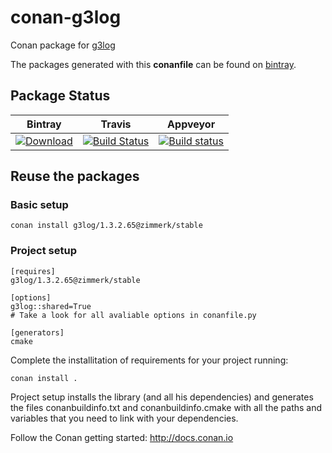 # conan-g3log

Conan package for [g3log](https://github.com/KjellKod/g3log)

The packages generated with this **conanfile** can be found on [bintray](https://bintray.com/conan-community).

## Package Status

| Bintray | Travis | Appveyor |
|---------|--------|----------|
|[![Download](https://api.bintray.com/packages/zimmerk/conan/g3log%3Azimmerk/images/download.svg) ](https://bintray.com/zimmerk/conan/g3log%3Azimmerk/_latestVersion)|[![Build Status](https://travis-ci.org/AtaLuZiK/conan-g3log.svg?branch=release%2F1.3.2.65)](https://travis-ci.org/AtaLuZiK/conan-g3log)|[![Build status](https://ci.appveyor.com/api/projects/status/cudam66ksvjdfmye/branch/release/1.3.2.65?svg=true)](https://ci.appveyor.com/project/AtaLuZiK/conan-g3log/branch/release/1.3.2.65)|

## Reuse the packages

### Basic setup

```
conan install g3log/1.3.2.65@zimmerk/stable
```

### Project setup

```
[requires]
g3log/1.3.2.65@zimmerk/stable

[options]
g3log::shared=True
# Take a look for all avaliable options in conanfile.py

[generators]
cmake
```

Complete the installitation of requirements for your project running:

```
conan install .
```

Project setup installs the library (and all his dependencies) and generates the files conanbuildinfo.txt and conanbuildinfo.cmake with all the paths and variables that you need to link with your dependencies.

Follow the Conan getting started: http://docs.conan.io
